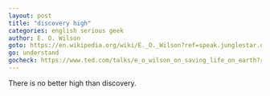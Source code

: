 ```yaml
---
layout: post
title: "discovery high"
categories: english serious geek
author: E. O. Wilson
goto: https://en.wikipedia.org/wiki/E._O._Wilson?ref=speak.junglestar.org
go: understand
gocheck: https://www.ted.com/talks/e_o_wilson_on_saving_life_on_earth?ref=speak.junglestar.org
---
```

There is no better high than discovery.

